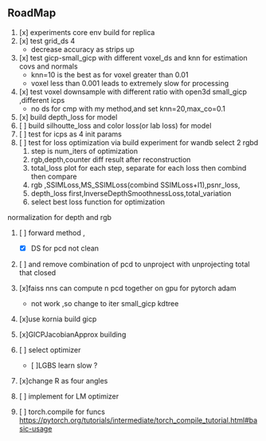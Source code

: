 ## RoadMap
1. [x] experiments core env build for replica
2. [x] test grid_ds 4
   - decrease accuracy as strips up
3. [x] test gicp-small_gicp with different voxel_ds and knn for estimation covs and normals
   - knn=10 is the best as for voxel greater than 0.01
   - voxel less than 0.001 leads to extremely slow for processing
4. [x] test voxel downsample with different ratio  with open3d small_gicp ,different icps
   - no ds for cmp with my method,and set knn=20,max_co=0.1
5. [x] build depth_loss for model
6. [ ] build silhoutte_loss and color loss(or lab loss) for model
7. [ ] test for icps as 4 init params
8. [ ] test for loss optimization via build experiment for wandb select 2 rgbd
   1. step is num_iters of optimization
   2. rgb,depth,counter diff result after reconstruction
   3. total_loss plot for each step, separate for each loss then combind then compare
   4. rgb  ,SSIMLoss,MS_SSIMLoss(combind SSIMLoss+l1),psnr_loss,
   5. depth_loss first,InverseDepthSmoothnessLoss,total_variation
   6. select best loss function for optimization


normalization for depth and rgb

1. [ ] forward method ,
   - [x] DS for pcd not clean
2. [ ] and remove combination of pcd to unproject with unprojecting total that  closed 

3. [x]faiss nns can compute n pcd together on gpu for pytorch adam
   - not work ,so change to iter small_gicp kdtree

4. [x]use kornia build gicp
5. [x]GICPJacobianApprox building

1. [ ] select optimizer
   - [ ]LGBS learn slow ?

2. [x]change R as four angles
3. [ ] implement for LM optimizer
4. [ ] torch.compile for funcs
https://pytorch.org/tutorials/intermediate/torch_compile_tutorial.html#basic-usage
   
